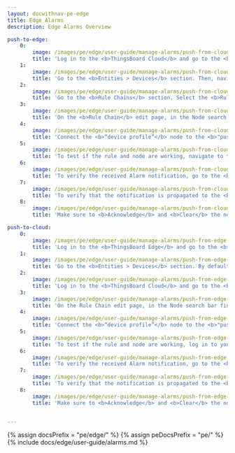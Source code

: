```yaml
---
layout: docwithnav-pe-edge
title: Edge Alarms
description: Edge Alarms Overview

push-to-edge:
    0:
        image: /images/pe/edge/user-guide/manage-alarms/push-from-cloud-to-edge/0-device-profile-create-rule.png
        title: 'Log in to the <b>ThingsBoard Cloud</b> and go to the <b>Profiles > Device profiles</b> section to create or modify the <b>Device profile</b>. Select the appropriate <b>Default rule chain</b>. Then, configure the <b>Alarm Rule</b>.'
    1:
        image: /images/pe/edge/user-guide/manage-alarms/push-from-cloud-to-edge/1-assign-the-profile.png
        title: 'Go to the <b>Entities > Devices</b> section. Then, navigate to the <b>"Groups"</b> tab and open the group associated with your <b>Edge</b> instance. You can create a new <b>Device</b> or edit the existing one. On the <b>"Device details"</b> page, assign newly created (or updated) <b>Device profile</b> to this <b>Device</b>. Click the <b>“Apply changes”</b> button.'
    2:
        image: /images/pe/edge/user-guide/manage-alarms/push-from-cloud-to-edge/2-rule-chain-section.png
        title: 'Go to the <b>Rule Chains</b> section. Select the <b>Rule Chain</b> that you have assigned to the <b>Device profile</b> and click on it to modify.'
    3:
        image: /images/pe/edge/user-guide/manage-alarms/push-from-cloud-to-edge/3-push-node.png
        title: 'On the <b>Rule Chain</b> edit page, in the Node search bar find the <b>"push to edge"</b> node. It pushes messages from <b>Cloud</b> to <b>Edge</b>. Once message arrives to this node it will be converted into Edge event and saved to the local database. Drag and drop the bode onto the <b>Rule Chain</b> sheet. Then, in the <b>"Add rule node"</b> pop-up window enter the node title and select the <b>"Server attributes"</b> option in the <b>"Entity attributes scope"</b> field. Click the <b>"Add"</b> button to proceed.'
    4:
        image: /images/pe/edge/user-guide/manage-alarms/push-from-cloud-to-edge/4-select-link-labels.png
        title: 'Connect the <b>“device profile”</b> node to the <b>"push to edge"</b> node and set the <b>“Alarm Created”</b>, <b>“Alarm Updated”</b>, <b>“Alarm Severity Updated”</b>, and <b>“Alarm Cleared”</b> link labels. Click the <b>“Apply changes”</b> button in the <b>Rule Chain</b> sheet.'
    5:
        image: /images/pe/edge/user-guide/manage-alarms/push-from-cloud-to-edge/5-check-telemetry.png
        title: 'To test if the rule and node are working, navigate to the <b>Entities > Devices</b> section, find your <b>Device</b> and open the <b>"Device details"</b> page. Click the <b>"Check connectivity"</b> button. Trigger the <b>Alarm Rule</b> by executing the corresponding command in the terminal.'
    6:
        image: /images/pe/edge/user-guide/manage-alarms/push-from-cloud-to-edge/6-verify-alarm-on-cloud.png
        title: 'To verify the received Alarm notification, go to the <b>Entities > Devices</b> section, open the <b>"Device details"</b> page and select the <b>“Alarm”</b> tab. You also can view the incoming Alarm notification in the <b>Notification center</b>.'
    7:
        image: /images/pe/edge/user-guide/manage-alarms/push-from-cloud-to-edge/7-verify-alarm-on-edge.png
        title: 'To verify that the notification is propagated to the <b>Edge</b>, log in to the <b>Edge</b> instance and go to the <b>Entities > Devices</b> section, open the <b>"Device details"</b> page and select the <b>“Alarm”</b> tab.'
    8:
        image: /images/pe/edge/user-guide/manage-alarms/push-from-cloud-to-edge/8-acknowledge-clear.png
        title: 'Make sure to <b>Acknowledge</b> and <b>Clear</b> the notification after you received it. You can do it on either the <b>Cloud</b> or the <b>Edge</b>. If the uncleared Alarm exists, it will be updated, instead of being created.'

push-to-cloud:
    0:
        image: /images/pe/edge/user-guide/manage-alarms/push-from-edge-to-cloud/0-device-profile.png
        title: 'Log in to the <b>ThingsBoard Edge</b> and go to the <b>Profiles > Device profiles</b> section to create or edit the <b>Device profile</b>. Select the appropriate <b>Default rule chain</b>. Set the Alarm Rule.'
    1:
        image: /images/pe/edge/user-guide/manage-alarms/push-from-edge-to-cloud/1-assign-profile.png
        title: 'Go to the <b>Entities > Devices</b> section. By default, you will be taken to the <b>"All"</b> tab. If you want assign the <b>Device</b> to a specific group, navigate to the <b>"Groups"</b> tab. You can create a new <b>Device</b> or edit the existing one. On the <b>"Device details"</b> page, assign newly created (or updated) <b>Device profile</b> to this <b>Device</b>. Click the <b>“Apply changes”</b> button.'
    2:
        image: /images/pe/edge/user-guide/manage-alarms/push-from-edge-to-cloud/2-rule-chain-template.png
        title: 'Log in to the <b>ThingsBoard Cloud</b> and go to the <b>Edge management > Rule chain templates</b> section to modify the <b>Rule Chain</b> you have assigned to the <b>Device profile</b>. <i>Note: If you use <b>Edge version 4.0</b>, you can proceed with <b>Rule Chain</b> configurations on the <b>Edge</b> instance.</i>'
    3:
        image: /images/pe/edge/user-guide/manage-alarms/push-from-edge-to-cloud/3-push-to-cloud-settings.png
        title: 'On the Rule Chain edit page, in the Node search bar find the <b>"push to cloud"</b> node. It pushes messages from <b>Edge</b> to <b>Cloud</b>. Once message arrives to this node it will be converted into <b>Cloud event</b> and saved to the local database. Drag and drop the node onto the <b>Rule Chain sheet</b>. Then, in the <b>"Add rule node"</b> pop-up window enter the node title and select the <b>"Server attributes"</b> option in the <b>"Entity attributes scope"</b> field. Click the <b>"Add"</b> button to proceed.'
    4:
        image: /images/pe/edge/user-guide/manage-alarms/push-from-edge-to-cloud/4-push-to-cloud-node.png
        title: 'Connect the <b>“device profile”</b> node to the <b>"push to edge"</b> node and set the <b>“Alarm Created”</b>, <b>“Alarm Updated”</b>, <b>“Alarm Severity Updated”</b>, and <b>“Alarm Cleared”</b> link labels. Click the <b>“Apply changes”</b> button in the <b>Rule Chain</b> sheet.'
    5:
        image: /images/pe/edge/user-guide/manage-alarms/push-from-edge-to-cloud/5-send-command.png
        title: 'To test if the rule and node are working, log in to your <b>Edge</b> instance and navigate to the <b>Entities > Devices</b> section. Find your Device and open the <b>"Device details"</b> page. Click the <b>"Check connectivity"</b> button. Trigger the Alarm Rule by executing the corresponding command in the terminal.'
    6:
        image: /images/pe/edge/user-guide/manage-alarms/push-from-edge-to-cloud/6-check-alarm-on-edge.png
        title: 'To verify the received Alarm notification, go to the <b>Entities > Devices</b> section, open the <b>"Device details"</b> page and select the <b>“Alarm”</b> tab. You also can view the incoming Alarm notification in the <b>Notification center</b>.'
    7:
        image: /images/pe/edge/user-guide/manage-alarms/push-from-edge-to-cloud/7-check-alarm-on-cloud.png
        title: 'To verify that the notification is propagated to the <b>Cloud</b>, log in to the <b>ThingsBoard Cloud (Server)</b> and go to the <b>Entities > Devices</b> section, open the <b>"device details"</b> page and select the <b>“Alarm”</b> tab.'
    8:
        image: /images/pe/edge/user-guide/manage-alarms/push-from-edge-to-cloud/8-acknowledge-clear.png
        title: 'Make sure to <b>Acknowledge</b> and <b>Clear</b> the notification after you received it. You can do it on either the <b>Cloud</b> or the <b>Edge</b>. If the uncleared Alarm exists, it will be updated, instead of being created.'


---
```


{% assign docsPrefix = "pe/edge/" %}
{% assign peDocsPrefix = "pe/" %}
{% include docs/edge/user-guide/alarms.md %}